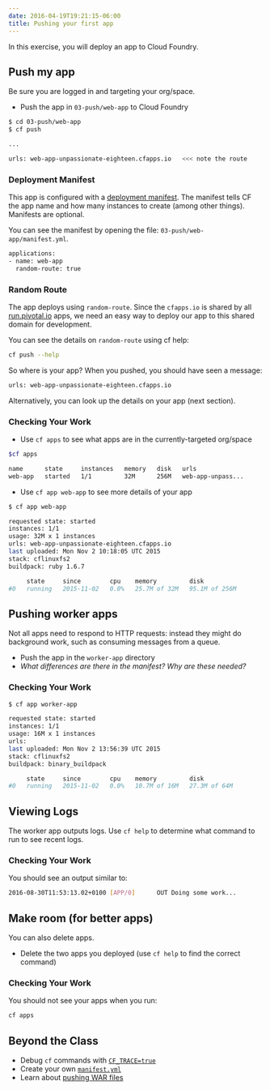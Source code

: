 ```yaml
---
date: 2016-04-19T19:21:15-06:00
title: Pushing your first app
---
```


In this exercise, you will deploy an app to Cloud Foundry.

## Push my app

Be sure you are logged in and targeting your org/space.

* Push the app in `03-push/web-app` to Cloud Foundry

```bash
$ cd 03-push/web-app
$ cf push

...

urls: web-app-unpassionate-eighteen.cfapps.io   <<< note the route
```

### Deployment Manifest

This app is configured with a [deployment manifest](https://docs.cloudfoundry.org/devguide/deploy-apps/manifest.html).  The manifest tells CF the app name and how many instances to create (among other things). Manifests are optional.

You can see the manifest by opening the file: `03-push/web-app/manifest.yml`.

```sh
applications:
- name: web-app
  random-route: true
```

### Random Route

The app deploys using `random-route`.  Since the `cfapps.io` is shared by all [run.pivotal.io](https://run.pivotal.io/) apps, we need an easy way to deploy our app to this shared domain for development.

You can see the details on `random-route` using cf help:

```sh
cf push --help
```

So where is your app?  When you pushed, you should have seen a message:

```sh
urls: web-app-unpassionate-eighteen.cfapps.io
```

Alternatively, you can look up the details on your app (next section).

### Checking Your Work

* Use `cf apps` to see what apps are in the currently-targeted org/space

```sh
$cf apps

name      state     instances   memory   disk   urls
web-app   started   1/1         32M      256M   web-app-unpass...
```

* Use `cf app web-app` to see more details of your app

```sh
$ cf app web-app

requested state: started
instances: 1/1
usage: 32M x 1 instances
urls: web-app-unpassionate-eighteen.cfapps.io
last uploaded: Mon Nov 2 10:18:05 UTC 2015
stack: cflinuxfs2
buildpack: ruby 1.6.7

     state     since        cpu    memory         disk
#0   running   2015-11-02   0.0%   25.7M of 32M   95.1M of 256M
```

## Pushing worker apps

Not all apps need to respond to HTTP requests: instead they might do background work, such as consuming messages from a queue.

* Push the app in the `worker-app` directory
* _What differences are there in the manifest? Why are these needed?_

### Checking Your Work

```sh
$ cf app worker-app

requested state: started
instances: 1/1
usage: 16M x 1 instances
urls:
last uploaded: Mon Nov 2 13:56:39 UTC 2015
stack: cflinuxfs2
buildpack: binary_buildpack

     state     since        cpu    memory         disk
#0   running   2015-11-02   0.0%   10.7M of 16M   27.3M of 64M
```

## Viewing Logs

The worker app outputs logs.  Use `cf help` to determine what command to run to see recent logs.

### Checking Your Work

You should see an output similar to:

```sh
2016-08-30T11:53:13.02+0100 [APP/0]      OUT Doing some work...
```

## Make room (for better apps)

You can also delete apps.

* Delete the two apps you deployed (use `cf help` to find the correct command)

### Checking Your Work

You should not see your apps when you run:

```sh
cf apps
```

## Beyond the Class

  * Debug `cf` commands with [`CF_TRACE=true`](https://docs.cloudfoundry.org/devguide/deploy-apps/troubleshoot-app-health.html#trace)
  * Create your own [`manifest.yml`](https://docs.cloudfoundry.org/devguide/deploy-apps/manifest.html)
  * Learn about [pushing WAR files](https://docs.cloudfoundry.org/buildpacks/java/java-tips.html)
